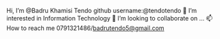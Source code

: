 Hi, I’m @Badru Khamisi Tendo github username:@tendotendo
👀 I’m interested in Information Technology
💞️ I’m looking to collaborate on ...
📫 How to reach me 0791321486/badrutendo5@gmail.com
